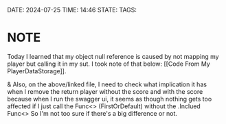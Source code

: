 DATE: 2024-07-25
TIME: 14:46
STATE:
TAGS: 
# NOTE

Today I learned that my object null reference is caused by not mapping my player but calling it in my sut.
I took note of that below: 
[[Code From My PlayerDataStorage]].

& Also, on the above/linked file, I need to check what implication it has when I remove the return player without the score and with the score because when I run the swagger ui, it seems as though nothing gets too affected if I just call the Func<> (FirstOrDefault) without the .Inclued Func<> So I'm not too sure if there's a big difference or not.